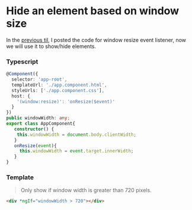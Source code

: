 # Hide an element based on window size

In the [previous til](add-window-resize-event-listener-comopnent.md), I posted the code for window resize event listener, now we will use it to show/hide elements.

### Typescript
```ts
@Component({
  selector: 'app-root',
  templateUrl: './app.component.html',
  styleUrls: ['./app.component.css'],
  host: {
    '(window:resize)': 'onResize($event)'
  }
})
public windowWidth: any;
export class AppComponent{
   constructor() {
    this.windowWidth = document.body.clientWidth;
   }
   onResize(event){
     this.windowWidth = event.target.innerWidth;
   }
}
```

### Template
> Only show if window width is greater than 720 pixels.
```html
<div *ngIf="windowWidth > 720"></div>

```

